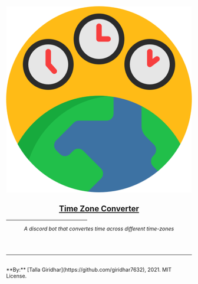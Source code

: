 <p align="center">
  <br>
  <img src="https://github.com/giridhar7632/TimeZone-Bot/blob/main/assets/time-zone.png?raw=true" alt="world time zones"><br>
  <h2 align="center"><a href="https://firebase-auth.giridhar7632.vercel.app/">Time Zone Converter</a></h2>
  <hr width="220px">
  <p align="center"><i>A discord bot that convertes time across different time-zones</i></p><br />
  <br><hr><br>
**By:** [Talla Giridhar](https://github.com/giridhar7632), 2021. MIT License.

</p>
